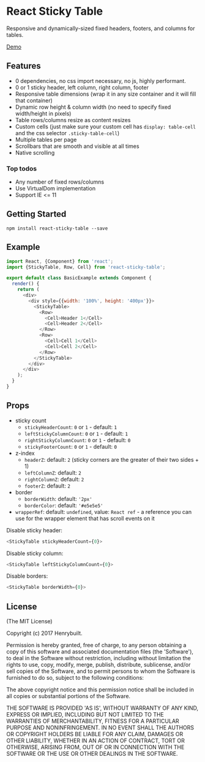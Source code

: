 # React Sticky Table

Responsive and dynamically-sized fixed headers, footers, and columns for tables.

[Demo](https://henrybuilt.github.io/react-sticky-table/)

## Features

- 0 dependencies, no css import necessary, no js, highly performant.
- 0 or 1 sticky header, left column, right column, footer
- Responsive table dimensions (wrap it in any size container and it will fill that container)
- Dynamic row height & column width (no need to specify fixed width/height in pixels)
- Table rows/columns resize as content resizes
- Custom cells (just make sure your custom cell has `display: table-cell` and the css selector `.sticky-table-cell`)
- Multiple tables per page
- Scrollbars that are smooth and visible at all times
- Native scrolling

### Top todos

- Any number of fixed rows/columns
- Use VirtualDom implementation
- Support IE <= 11

## Getting Started

```
npm install react-sticky-table --save
```

## Example
```javascript
import React, {Component} from 'react';
import {StickyTable, Row, Cell} from 'react-sticky-table';

export default class BasicExample extends Component {
  render() {
    return (
      <div>
        <div style={{width: '100%', height: '400px'}}>
          <StickyTable>
            <Row>
              <Cell>Header 1</Cell>
              <Cell>Header 2</Cell>
            </Row>
            <Row>
              <Cell>Cell 1</Cell>
              <Cell>Cell 2</Cell>
            </Row>
          </StickyTable>
        </div>
      </div>
    );
  }
}
```

## Props

- sticky count
  - `stickyHeaderCount`: `0` or `1` - default: `1`
  - `leftStickyColumnCount`: `0` or `1` - default: `1`
  - `rightStickyColumnCount`: `0` or `1` - default: `0`
  - `stickyFooterCount`: `0` or `1` - default: `0`
- z-index
  - `headerZ`: default: `2` (sticky corners are the greater of their two sides + 1)
  - `leftColumnZ`: default: `2`
  - `rightColumnZ`: default: `2`
  - `footerZ`: default: `2`
- border
  - `borderWidth`: default: `'2px'`
  - `borderColor`: default: `'#e5e5e5'`
- `wrapperRef`: default: `undefined`, value: `React ref` - a reference you can use for the wrapper element that has scroll events on it

Disable sticky header:

```javascript
<StickyTable stickyHeaderCount={0}>
```

Disable sticky column:

```javascript
<StickyTable leftStickyColumnCount={0}>
```

Disable borders:

```javascript
<StickyTable borderWidth={0}>
```

## License

(The MIT License)

Copyright (c) 2017 Henrybuilt.

Permission is hereby granted, free of charge, to any person obtaining a copy of this software and associated documentation files (the 'Software'), to deal in the Software without restriction, including without limitation the rights to use, copy, modify, merge, publish, distribute, sublicense, and/or sell copies of the Software, and to permit persons to whom the Software is furnished to do so, subject to the following conditions:

The above copyright notice and this permission notice shall be included in all copies or substantial portions of the Software.

THE SOFTWARE IS PROVIDED 'AS IS', WITHOUT WARRANTY OF ANY KIND, EXPRESS OR IMPLIED, INCLUDING BUT NOT LIMITED TO THE WARRANTIES OF MERCHANTABILITY, FITNESS FOR A PARTICULAR PURPOSE AND NONINFRINGEMENT. IN NO EVENT SHALL THE AUTHORS OR COPYRIGHT HOLDERS BE LIABLE FOR ANY CLAIM, DAMAGES OR OTHER LIABILITY, WHETHER IN AN ACTION OF CONTRACT, TORT OR OTHERWISE, ARISING FROM, OUT OF OR IN CONNECTION WITH THE SOFTWARE OR THE USE OR OTHER DEALINGS IN THE SOFTWARE.
